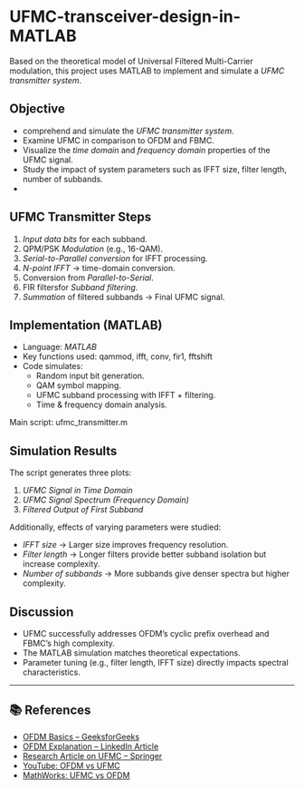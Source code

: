# UFMC-transceiver-design-in-MATLAB 
Based on the theoretical model of Universal Filtered Multi-Carrier modulation, this project uses MATLAB to implement and simulate a *UFMC transmitter system*.
## Objective
- comprehend and simulate the *UFMC transmitter system*.  
- Examine UFMC in comparison to OFDM and FBMC.  
- Visualize the *time domain* and *frequency domain* properties of the UFMC signal.  
- Study the impact of system parameters such as IFFT size, filter length, number of subbands.
- 

## UFMC Transmitter Steps
1. *Input data bits* for each subband.  
2. QPM/PSK *Modulation* (e.g., 16-QAM).  
3. *Serial-to-Parallel conversion* for IFFT processing.  
4. *N-point IFFT* → time-domain conversion.  
5. Conversion from *Parallel-to-Serial*.  
6. FIR filtersfor *Subband filtering*.  
7. *Summation* of filtered subbands → Final UFMC signal.   

## Implementation (MATLAB)
- Language: *MATLAB*  
- Key functions used: qammod, ifft, conv, fir1, fftshift  
- Code simulates:
  - Random input bit generation.  
  - QAM symbol mapping.  
  - UFMC subband processing with IFFT + filtering.  
  - Time & frequency domain analysis.  

 Main script: ufmc_transmitter.m  

## Simulation Results
The script generates three plots:
1. *UFMC Signal in Time Domain*  
2. *UFMC Signal Spectrum (Frequency Domain)*  
3. *Filtered Output of First Subband*  

Additionally, effects of varying parameters were studied:
- *IFFT size* → Larger size improves frequency resolution.  
- *Filter length* → Longer filters provide better subband isolation but increase complexity.  
- *Number of subbands* → More subbands give denser spectra but higher complexity.  


## Discussion
- UFMC successfully addresses OFDM’s cyclic prefix overhead and FBMC’s high complexity.  
- The MATLAB simulation matches theoretical expectations.  
- Parameter tuning (e.g., filter length, IFFT size) directly impacts spectral characteristics.  


---

## 📚 References
- [OFDM Basics – GeeksforGeeks](https://www.geeksforgeeks.org/orthogonal-frequency-division-multiplexing-ofdm/)  
- [OFDM Explanation – LinkedIn Article](https://www.linkedin.com/pulse/ofdm-orthogonal-frequency-division-multiplexing-fpgas-juan-abelaira)  
- [Research Article on UFMC – Springer](https://link.springer.com/chapter/10.1007/978-981-16-6624-7_35)  
- [YouTube: OFDM vs UFMC](https://www.youtube.com/watch?v=zhMST8bX_fY)  
- [MathWorks: UFMC vs OFDM](https://www.mathworks.com/help/comm/ug/ufmc-vs-ofdm-modulation.html)  

